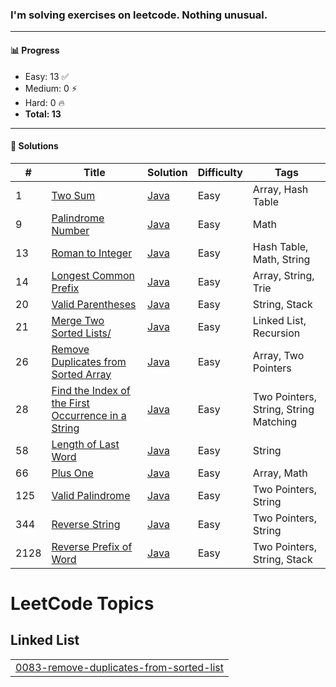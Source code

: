### I'm solving exercises on leetcode. Nothing unusual.
---

#### 📊 Progress

- Easy: 13 ✅  
- Medium: 0 ⚡  
- Hard: 0 🔥  
- **Total: 13**

---

#### 📘 Solutions

| #   | Title | Solution | Difficulty | Tags |
|-----|-------|----------|------------|------|
| 1   | [Two Sum](https://leetcode.com/problems/two-sum) | [Java](0001-two-sum) | Easy | Array, Hash Table |
| 9   | [Palindrome Number](https://leetcode.com/problems/palindrome-number) | [Java](0009-palindrome-number) | Easy | Math |
| 13  | [Roman to Integer](https://leetcode.com/problems/roman-to-integer) | [Java](0013-roman-to-integer) | Easy | Hash Table, Math, String |
| 14  | [Longest Common Prefix](https://leetcode.com/problems/longest-common-prefix) | [Java](0014-longest-common-prefix) | Easy | Array, String, Trie |
| 20  | [Valid Parentheses](https://leetcode.com/problems/valid-parentheses) | [Java](0020-valid-parentheses) | Easy | String, Stack |
| 21  | [Merge Two Sorted Lists/](https://leetcode.com/problems/merge-two-sorted-lists) | [Java](0021-merge-two-sorted-lists) | Easy | Linked List, Recursion |
| 26  | [Remove Duplicates from Sorted Array](https://leetcode.com/problems/remove-duplicates-from-sorted-array) | [Java](0026-remove-duplicates-from-sorted-array) | Easy | Array, Two Pointers |
| 28  | [Find the Index of the First Occurrence in a String](https://leetcode.com/problems/find-the-index-of-the-first-occurrence-in-a-string) | [Java](0028-find-the-index) | Easy | Two Pointers, String, String Matching |
| 58  | [Length of Last Word](https://leetcode.com/problems/length-of-last-word) | [Java](0058-length-of-last-word) | Easy | String |
| 66  | [Plus One](https://leetcode.com/problems/plus-one) | [Java](0066-plus-one) | Easy | Array, Math |
| 125 | [Valid Palindrome](https://leetcode.com/problems/valid-palindrome) | [Java](0125-valid-palindrome) | Easy | Two Pointers, String|
| 344 | [Reverse String](https://leetcode.com/problems/reverse-string) | [Java](0344-reverse-string) | Easy | Two Pointers, String |
| 2128 | [Reverse Prefix of Word](https://leetcode.com/problems/reverse-prefix-of-word) | [Java](2128-reverse-prefix-of-word) | Easy | Two Pointers, String, Stack |

<!---LeetCode Topics Start-->
# LeetCode Topics
## Linked List
|  |
| ------- |
| [0083-remove-duplicates-from-sorted-list](https://github.com/Gushchin-A/my-kata-in-leetcode/tree/master/0083-remove-duplicates-from-sorted-list) |
<!---LeetCode Topics End-->